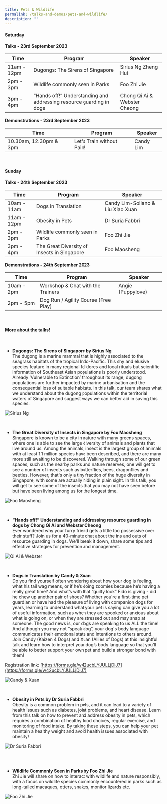 ```yaml
---
title: Pets & Wildlife
permalink: /talks-and-demos/pets-and-wildlife/
description: ""
---
```

#### Saturday
**Talks - 23rd September 2023** <br>

| Time | Program | Speaker |
| -------- | -------- | -------- |
| 11am - 12pm | Dugongs: The Sirens of Singapore | Sirius Ng Zheng Hui  |
| 2pm - 3pm | Wildlife commonly seen in Parks | Foo Zhi Jie |
| 3pm - 4pm | “Hands off!” Understanding and addressing resource guarding in dogs | Chong Qi Ai &amp; Webster Cheong |

**Demonstrations - 23rd September 2023** <br>

| Time | Program | Speaker |
| -------- | -------- | -------- |
| 10.30am, 12.30pm &amp; 3pm | Let's Train without Pain!| Candy Lim |

<br>

#### Sunday
**Talks - 24th September 2023** <br>

| Time | Program | Speaker |
| -------- | -------- | -------- |
| 10am - 11am | Dogs in Translation | Candy Lim-Soliano &amp; Liu Xiao Xuan |
| 11am - 12pm | Obesity in Pets | Dr Suria Fabbri
| 2pm - 3pm | Wildlife commonly seen in Parks | Foo Zhi Jie |
| 3pm - 4pm | The Great Diversity of Insects in Singapore | Foo Maosheng


**Demonstrations - 24th September 2023** <br>

| Time | Program | Speaker |
| -------- | -------- | -------- |
| 10am - 2pm | Workshop &amp; Chat with the Trainers | Angie (Puppylove) |
| 2pm - 5pm | Dog Run / Agility Course (Free Play) | |

<br>

#### More about the talks!

<br>

* **Dugongs: The Sirens of Singapore by Sirius Ng**<br> The dugong is a marine mammal that is highly associated to the seagrass habitats of the tropical Indo-Pacific. This shy and elusive species feature in many regional folklores and local rituals but scientific information of Southeast Asian populations is poorly understood. Already ‘Vulnerable to Extinction’ throughout its range, dugong populations are further impacted by marine urbanisation and the consequential loss of suitable habitats. In this talk, our team shares what we understand about the dugong populations within the territorial waters of Singapore and suggest ways we can better aid in saving this species.

![Sirius Ng](/images/sirius.jpeg)

<br>

* **The Great Diversity of Insects in Singapore by Foo Maosheng** <br> Singapore is known to be a city in nature with many greens spaces, where one is able to see the large diversity of animals and plants that live around us. Among the animals, insect is the largest group of animals with at least 1.1 million species have been described, and there are many more still awaiting to be discovered. Walking through some of our green spaces, such as the nearby parks and nature reserves, one will get to see a number of insects such as butterflies, bees, dragonflies and beetles. However, that's only a tiny fraction of the huge diversity in Singapore, with some are actually hiding in plain sight. In this talk, you will get to see some of the insects that you may not have seen before but have been living among us for the longest time.

![Foo Maosheng](/images/foo%20maosheng%202.jpeg)

<br>

* **“Hands off!” Understanding and addressing resource guarding in dogs by Chong Qi Ai and Webster Cheong**<br> Ever wondered why your furry friend gets a little too possessive over their stuff? Join us for a 40-minute chat about the ins and outs of resource guarding in dogs. We'll break it down, share some tips and effective strategies for prevention and management.

![Qi Ai &amp; Webster](/images/qi%20ai%20&amp;%20webster.png)

<br>

* **Dogs in Translation by Candy &amp; Xuan** <br>
Do you find yourself often wondering about how your dog is feeling, what his tail wag means, or if he’s doing zoomies because he’s having a really great time? And what’s with that “guilty look” Fido is giving - did he chew up another pair of shoes? Whether you're a first-time pet guardian or have had the pleasure of living with companion dogs for years, learning to understand what your pet is saying can give you a lot of useful information, such as when they are spooked or anxious about what is going on, or when they are stressed out and may snap at someone. The good news is, our dogs are speaking to us ALL the time! And although you may not “speak dog”, your dog's body language communicates their emotional state and intentions to others around. Join Candy (Kaizen 4 Dogs) and Xuan (Allies of Dogs) at this insightful talk and learn how to interpret your dog’s body language so that you’ll be able to better support your own pet and build a stronger bond with them!

Registration link: [https://forms.gle/w42ucbLYJULLjDiJ7](https://forms.gle/w42ucbLYJULLjDiJ7)

![Candy &amp; Xuan](/images/candy%20&amp;%20xuan.jpg)

<br>

* **Obesity in Pets by Dr Suria Fabbri**<br>Obesity is a common problem in pets, and it can lead to a variety of health issues such as diabetes, joint problems, and heart disease. Learn from this talk on how to prevent and address obesity in pets, which requires a combination of healthy food choices, regular exercise, and monitoring of food intake. By taking these steps, you can help your pet maintain a healthy weight and avoid health issues associated with obesity!

![Dr Suria Fabbri](/images/dr%20suria%20fabbri.jpg)

<br>
<br>

* **Wildlife Commonly Seen in Parks by Foo Zhi Jie** <br> 
Zhi Jie will share on how to interact with wildlife and nature responsibly, with a focus on wildlife species commonly encountered in parks such as long-tailed macaques, otters, snakes, monitor lizards etc.

![Foo Zhi Jie](/images/foo%20zhi%20jie.png)